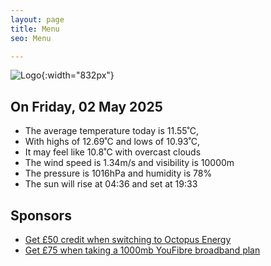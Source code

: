 ```yaml
---
layout: page
title: Menu
seo: Menu

---
```


![Logo](/images/logo.jpg){:width="832px"}

<!-- weather_marker starts -->
## On Friday, 02 May 2025

- The average temperature today is 11.55˚C,
- With highs of 12.69˚C and lows of 10.93˚C,
- It may feel like 10.8˚C with overcast clouds
- The wind speed is 1.34m/s and visibility is 10000m
- The pressure is 1016hPa and humidity is 78%
- The sun will rise at 04:36 and set at 19:33

<!-- weather_marker ends -->

## Sponsors

- [Get £50 credit when switching to Octopus Energy](https://bit.ly/3oD1nnS)
- [Get £75 when taking a 1000mb YouFibre broadband plan](https://aklam.io/91zWhU?)
